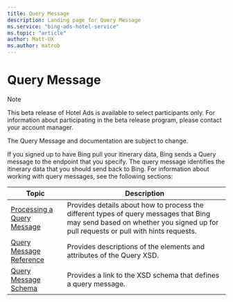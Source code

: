 ```yaml
---
title: Query Message
description: Landing page for Query Message
ms.service: "bing-ads-hotel-service"
ms.topic: "article"
author: Matt-UX
ms.author: matrob
---
```


# Query Message

> [!NOTE]
> This beta release of Hotel Ads is available to select participants only. For information about participating in the beta release program, please contact your account manager.
>
> The Query Message and documentation are subject to change.

If you signed up to have Bing pull your itinerary data, Bing sends a Query message to the endpoint that you specify. The query message identifies the itinerary data that you should send back to Bing. For information about working with query messages, see the following sections: 

|Topic|Description
|-|-
|[Processing a Query Message](../query-message/process-query-message.md)|Provides details about how to process the different types of query messages that Bing may send based on whether you signed up for pull requests or pull with hints requests.
|[Query Message Reference](../query-message/reference.md)|Provides descriptions of the elements and attributes of the Query XSD.
|[Query Message Schema](../query-message/schema.md)|Provides a link to the XSD schema that defines a query message.



